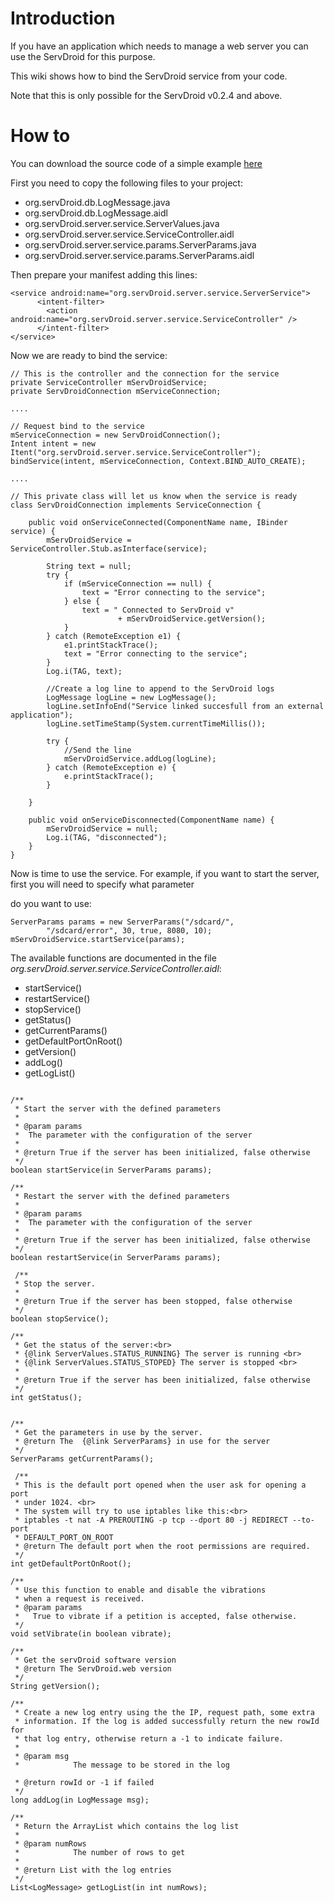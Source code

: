 # Introduction #

If you have an application which needs to manage a web server you can use the ServDroid for this purpose.

This wiki shows how to bind the ServDroid service from your code.

Note that this is only possible for the ServDroid v0.2.4 and above.


# How to #
You can download the source code of a simple example [here](https://code.google.com/p/servdroidweb/downloads/detail?name=ServDroidServiceConnectionExample.zip)

First you need to copy the following files to your project:

  * org.servDroid.db.LogMessage.java
  * org.servDroid.db.LogMessage.aidl
  * org.servDroid.server.service.ServerValues.java
  * org.servDroid.server.service.ServiceController.aidl
  * org.servDroid.server.service.params.ServerParams.java
  * org.servDroid.server.service.params.ServerParams.aidl

Then prepare your manifest adding this lines:

```
<service android:name="org.servDroid.server.service.ServerService">
      <intent-filter>
        <action android:name="org.servDroid.server.service.ServiceController" />
      </intent-filter>
</service>
```

Now we are ready to bind the service:
```
// This is the controller and the connection for the service
private ServiceController mServDroidService;
private ServDroidConnection mServiceConnection;

....

// Request bind to the service
mServiceConnection = new ServDroidConnection();
Intent intent = new Itent("org.servDroid.server.service.ServiceController");
bindService(intent, mServiceConnection, Context.BIND_AUTO_CREATE);
	
....

// This private class will let us know when the service is ready
class ServDroidConnection implements ServiceConnection {

	public void onServiceConnected(ComponentName name, IBinder service) {
		mServDroidService = ServiceController.Stub.asInterface(service);

		String text = null;
		try {
			if (mServiceConnection == null) {
				text = "Error connecting to the service";
			} else {
				text = " Connected to ServDroid v"
						+ mServDroidService.getVersion();
			}
		} catch (RemoteException e1) {
			e1.printStackTrace();
			text = "Error connecting to the service";
		}
		Log.i(TAG, text);
		
		//Create a log line to append to the ServDroid logs
		LogMessage logLine = new LogMessage();
		logLine.setInfoEnd("Service linked succesfull from an external application");
		logLine.setTimeStamp(System.currentTimeMillis());
		
		try {
			//Send the line
			mServDroidService.addLog(logLine);
		} catch (RemoteException e) {
			e.printStackTrace();
		}
		
	}

	public void onServiceDisconnected(ComponentName name) {
		mServDroidService = null;
		Log.i(TAG, "disconnected");
	}
}
```


Now is time to use the service. For example, if you want to start the server, first you will need to specify what parameter

do you want to use:
```
ServerParams params = new ServerParams("/sdcard/",
		"/sdcard/error", 30, true, 8080, 10);
mServDroidService.startService(params);
```

The available functions are documented in the file _org.servDroid.server.service.ServiceController.aidl_:

  * startService()
  * restartService()
  * stopService()
  * getStatus()
  * getCurrentParams()
  * getDefaultPortOnRoot()
  * getVersion()
  * addLog()
  * getLogList()

```

/**
 * Start the server with the defined parameters
 *
 * @param params
 *	The parameter with the configuration of the server
 *
 * @return True if the server has been initialized, false otherwise
 */
boolean startService(in ServerParams params);

/**
 * Restart the server with the defined parameters
 *
 * @param params
 *	The parameter with the configuration of the server
 *
 * @return True if the server has been initialized, false otherwise
 */
boolean restartService(in ServerParams params);

 /**
 * Stop the server.
 *
 * @return True if the server has been stopped, false otherwise
 */
boolean stopService(); 

/**
 * Get the status of the server:<br>
 * {@link ServerValues.STATUS_RUNNING} The server is running <br>
 * {@link ServerValues.STATUS_STOPED} The server is stopped <br>
 *
 * @return True if the server has been initialized, false otherwise
 */
int getStatus();


/**
 * Get the parameters in use by the server.
 * @return The  {@link ServerParams} in use for the server
 */
ServerParams getCurrentParams();

 /**
 * This is the default port opened when the user ask for opening a port
 * under 1024. <br>
 * The system will try to use iptables like this:<br>
 * iptables -t nat -A PREROUTING -p tcp --dport 80 -j REDIRECT --to-port
 * DEFAULT_PORT_ON_ROOT
 * @return The default port when the root permissions are required.
 */
int getDefaultPortOnRoot();

/**
 * Use this function to enable and disable the vibrations
 * when a request is received.
 * @param params 
 *   True to vibrate if a petition is accepted, false otherwise.
 */
void setVibrate(in boolean vibrate);

/**
 * Get the servDroid software version
 * @return The ServDroid.web version
 */
String getVersion();

/**
 * Create a new log entry using the the IP, request path, some extra
 * information. If the log is added successfully return the new rowId for
 * that log entry, otherwise return a -1 to indicate failure.
 * 
 * @param msg
 *            The message to be stored in the log

 * @return rowId or -1 if failed
 */
long addLog(in LogMessage msg);

/**
 * Return the ArrayList which contains the log list
 * 
 * @param numRows
 *            The number of rows to get
 * 
 * @return List with the log entries
 */
List<LogMessage> getLogList(in int numRows);
```